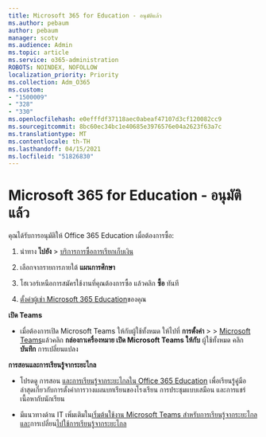 ```yaml
---
title: Microsoft 365 for Education - อนุมัติแล้ว
ms.author: pebaum
author: pebaum
manager: scotv
ms.audience: Admin
ms.topic: article
ms.service: o365-administration
ROBOTS: NOINDEX, NOFOLLOW
localization_priority: Priority
ms.collection: Adm_O365
ms.custom:
- "1500009"
- "328"
- "330"
ms.openlocfilehash: e0efffdf37118aec0abeaf47107d3cf120082cc9
ms.sourcegitcommit: 8bc60ec34bc1e40685e3976576e04a2623f63a7c
ms.translationtype: MT
ms.contentlocale: th-TH
ms.lasthandoff: 04/15/2021
ms.locfileid: "51826830"
---
```

# <a name="microsoft-365-for-education---approved"></a>Microsoft 365 for Education - อนุมัติแล้ว

คุณได้รับการอนุมัติให้ Office 365 Education  เมื่อต้องการซื้อ:

1. นําทาง **ไปยัง**  >  [บริการการซื้อการเรียกเก็บเงิน](https://portal.office.com/AdminPortal/Home#/catalog)

2. เลือกจากรายการภายใต้ **แผนการศึกษา**

3. โฮเวอร์เหนือการสมัครใช้งานที่คุณต้องการซื้อ แล้วคลิก **ซื้อ** ทันที

4. [ตั้งค่าผู้เช่า Microsoft 365 Education](https://docs.microsoft.com/microsoft-365/education/deploy/create-your-office-365-tenant)ของคุณ

**เปิด Teams**

- เมื่อต้องการเปิด Microsoft Teams ให้กับผู้ใช้ทั้งหมด ให้ไปที่ **การตั้งค่า**  >    >  [Microsoft Teams](https://admin.microsoft.com/Adminportal/Home#/SettingsMultiPivot/:/Settings/L1/SkypeTeams)แล้วคลิก **กล่องกาเครื่องหมาย เปิด Microsoft Teams ให้กับ** ผู้ใช้ทั้งหมด คลิก **บันทึก** การเปลี่ยนแปลง

**การสอนและการเรียนรู้จากระยะไกล**

- โปรดดู การสอน [และการเรียนรู้จากระยะไกลใน Office 365 Education](https://support.office.com/article/remote-teaching-and-learning-in-office-365-education-f651ccae-7b65-478b-8366-51bb884025c4) เพื่อเรียนรู้คู่มือล่าสุดเกี่ยวกับการตั้งค่าการวางแผนบทเรียนของโรงเรียน การประชุมแบบเสมือน และการแชร์เนื้อหากับนักเรียน

- มีแนวทางด้าน IT เพิ่มเติมใน[เริ่มต้นใช้งาน Microsoft Teams สําหรับการเรียนรู้จากระยะไกล และ](https://docs.microsoft.com/MicrosoftTeams/remote-learning-edu)การเปลี่ยน[ไปใช้การเรียนรู้จากระยะไกล](https://www.microsoft.com/education/remote-learning)
